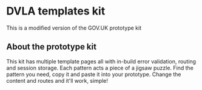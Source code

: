 # DVLA templates kit

This is a modified version of the GOV.UK prototype kit

## About the prototype kit

This kit has multiple template pages all with in-build error validation, routing and session storage. Each pattern acts a piece of a jigsaw puzzle. Find the pattern you need, copy it and paste it into your prototype. Change the content and routes and it'll work, simple!
